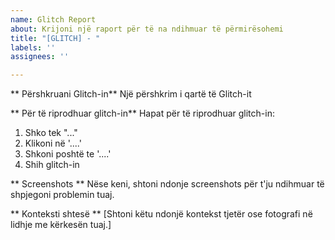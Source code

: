 ```yaml
---
name: Glitch Report
about: Krijoni një raport për të na ndihmuar të përmirësohemi
title: "[GLITCH] - "
labels: ''
assignees: ''

---
```


** Përshkruani Glitch-in**
Një përshkrim i qartë të Glitch-it

** Për të riprodhuar glitch-in**
Hapat për të riprodhuar glitch-in:
1. Shko tek "..."
2. Klikoni në '....'
3. Shkoni poshtë te '....'
4. Shih glitch-in

** Screenshots **
Nëse keni, shtoni ndonje screenshots për t'ju ndihmuar të shpjegoni problemin tuaj.

** Konteksti shtesë **
[Shtoni këtu ndonjë kontekst tjetër ose fotografi në lidhje me kërkesën tuaj.]
